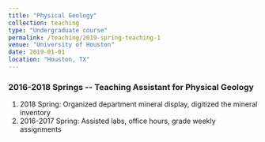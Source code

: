 ```yaml
---
title: "Physical Geology"
collection: teaching
type: "Undergraduate course"
permalink: /teaching/2019-spring-teaching-1
venue: "University of Houston"
date: 2019-01-01
location: "Houston, TX"
---
```


### 2016-2018 Springs -- Teaching Assistant for Physical Geology
1. 2018 Spring: Organized department mineral display, digitized the mineral inventory
2. 2016-2017 Spring: Assisted labs, office hours, grade weekly assignments